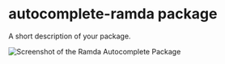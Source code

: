 # autocomplete-ramda package

A short description of your package.

![Screenshot of the Ramda Autocomplete Package](http://www.giphy.com/gifs/xUOxfh1EMHXj7Oz2Du)